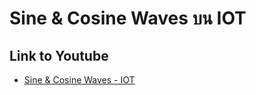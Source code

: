 # Sine & Cosine Waves บน IOT
## Link to Youtube
- [Sine & Cosine Waves - IOT](https://youtu.be/62LpxWNeSRU?si=wRCOofGbFV8BDC1m) 
